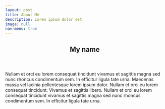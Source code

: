 ```yaml
---
layout: post
title: About Me
description: Lorem ipsum dolor est
image: null
nav-menu: true
---
```


<!-- Main -->
<div id="main">

  <section id="one">
  	<div class="inner">
  		<header class="major">
  			<h2>My name</h2>
  		</header>
  		<p>Nullam et orci eu lorem consequat tincidunt vivamus et sagittis magna sed nunc rhoncus condimentum sem. In efficitur ligula tate urna. Maecenas massa vel lacinia pellentesque lorem ipsum dolor. Nullam et orci eu lorem consequat tincidunt. Vivamus et sagittis libero. Nullam et orci eu lorem consequat tincidunt vivamus et sagittis magna sed nunc rhoncus condimentum sem. In efficitur ligula tate urna.</p>
  	</div>
  </section>

  
</div>
